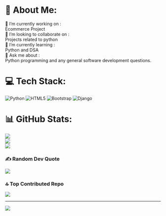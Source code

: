 # 💫 About Me:
🔭 I’m currently working on :<br>Ecommerce Project<br>👯 I’m looking to collaborate on :<br> Projects related to python<br>🌱 I’m currently learning : <br>Python and DSA<br>💬 Ask me about :<br>Python programming and any general software development questions.<br>


# 💻 Tech Stack:
![Python](https://img.shields.io/badge/python-3670A0?style=plastic&logo=python&logoColor=ffdd54) ![HTML5](https://img.shields.io/badge/html5-%23E34F26.svg?style=plastic&logo=html5&logoColor=white) ![Bootstrap](https://img.shields.io/badge/bootstrap-%238511FA.svg?style=plastic&logo=bootstrap&logoColor=white) ![Django](https://img.shields.io/badge/django-%23092E20.svg?style=plastic&logo=django&logoColor=white)
# 📊 GitHub Stats:
![](https://github-readme-stats.vercel.app/api?username=h-iori&theme=blue-green&hide_border=false&include_all_commits=true&count_private=false)<br/>
![](https://github-readme-streak-stats.herokuapp.com/?user=h-iori&theme=blue-green&hide_border=false)<br/>
![](https://github-readme-stats.vercel.app/api/top-langs/?username=h-iori&theme=blue-green&hide_border=false&include_all_commits=true&count_private=false&layout=compact)

### ✍️ Random Dev Quote
![](https://quotes-github-readme.vercel.app/api?type=horizontal&theme=radical)

### 🔝 Top Contributed Repo
![](https://github-contributor-stats.vercel.app/api?username=h-iori&limit=5&theme=tokyonight&combine_all_yearly_contributions=true)

---
[![](https://visitcount.itsvg.in/api?id=h-iori&icon=0&color=0)](https://visitcount.itsvg.in)

<!-- Proudly created with GPRM ( https://gprm.itsvg.in ) -->
